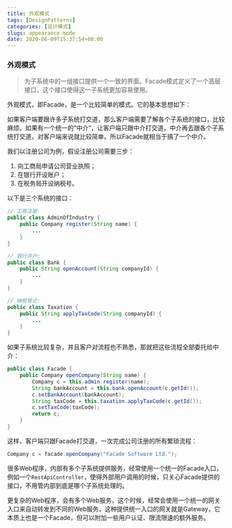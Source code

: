 ```yaml
---
title: 外观模式
tags: [DesignPatterns]
categories: [设计模式]
slugs: appearance-mode
date: 2020-06-09T15:37:54+08:00
---
```


### 外观模式

> 为子系统中的一组接口提供一个一致的界面。Facade模式定义了一个高层接口，这个接口使得这一子系统更加容易使用。
>
> <!--more-->

外观模式，即Facade，是一个比较简单的模式。它的基本思想如下：

如果客户端要跟许多子系统打交道，那么客户端需要了解各个子系统的接口，比较麻烦。如果有一个统一的“中介”，让客户端只跟中介打交道，中介再去跟各个子系统打交道，对客户端来说就比较简单。所以Facade就相当于搞了一个中介。

我们以注册公司为例，假设注册公司需要三步：

1. 向工商局申请公司营业执照；
2. 在银行开设账户；
3. 在税务局开设纳税号。

以下是三个系统的接口：

```java
// 工商注册:
public class AdminOfIndustry {
    public Company register(String name) {
        ...
    }
}

// 银行开户:
public class Bank {
    public String openAccount(String companyId) {
        ...
    }
}

// 纳税登记:
public class Taxation {
    public String applyTaxCode(String companyId) {
        ...
    }
}
```

如果子系统比较复杂，并且客户对流程也不熟悉，那就把这些流程全部委托给中介：

```java
public class Facade {
    public Company openCompany(String name) {
        Company c = this.admin.register(name);
        String bankAccount = this.bank.openAccount(c.getId());
        c.setBankAccount(bankAccount);
        String taxCode = this.taxation.applyTaxCode(c.getId());
        c.setTaxCode(taxCode);
        return c;
    }
}
```

这样，客户端只跟Facade打交道，一次完成公司注册的所有繁琐流程：

```java
Company c = facade.openCompany("Facade Software Ltd.");
```

很多Web程序，内部有多个子系统提供服务，经常使用一个统一的Facade入口，例如一个`RestApiController`，使得外部用户调用的时候，只关心Facade提供的接口，不用管内部到底是哪个子系统处理的。

更复杂的Web程序，会有多个Web服务，这个时候，经常会使用一个统一的网关入口来自动转发到不同的Web服务，这种提供统一入口的网关就是Gateway，它本质上也是一个Facade，但可以附加一些用户认证、限流限速的额外服务。
